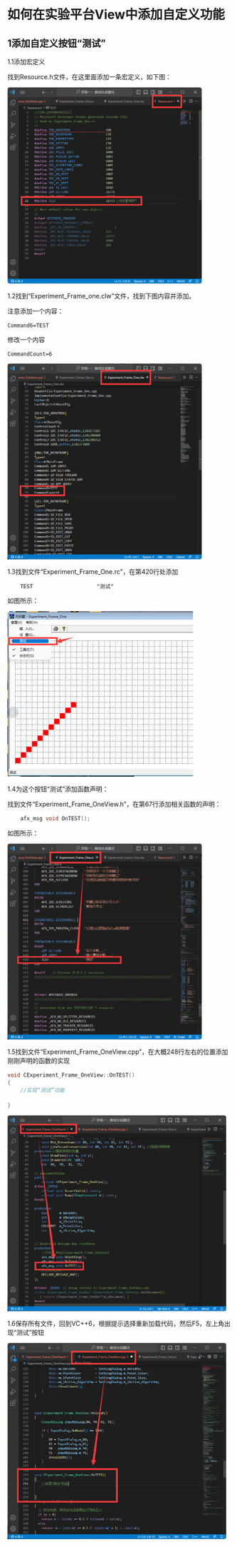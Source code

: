 # 如何在实验平台View中添加自定义功能

## 1添加自定义按钮“测试”

1.1添加宏定义

找到Resource.h文件，在这里面添加一条宏定义，如下图：

<img src="https://raw.githubusercontent.com/Ninot1Quyi/Typora-s-picture/master/img/image-20230321130641523.png" alt="image-20230321130641523" style="zoom:50%;" />

1.2找到“Experiment_Frame_one.clw”文件，找到下图内容并添加。

注意添加一个内容：

```.clw
Command6=TEST
```

修改一个内容

```
CommandCount=6
```

<img src="https://raw.githubusercontent.com/Ninot1Quyi/Typora-s-picture/master/img/image-20230321130949138.png" alt="image-20230321130949138" style="zoom:50%;" />

1.3找到文件“Experiment_Frame_One.rc”，在第420行处添加

```
    TEST                    "测试"
```

如图所示：

<img src="https://raw.githubusercontent.com/Ninot1Quyi/Typora-s-picture/master/img/image-20230321132115122.png" alt="image-20230321131304503" style="zoom:50%;" />

1.4为这个按钮“测试”添加函数声明：

找到文件“Experiment_Frame_OneView.h”，在第67行添加相关函数的声明：

```cpp
	afx_msg void OnTEST();
```

如图所示：

<img src="https://raw.githubusercontent.com/Ninot1Quyi/Typora-s-picture/master/img/image-20230321131304503.png" alt="image-20230321131534984" style="zoom:50%;" />

1.5找到文件“Experiment_Frame_OneView.cpp”，在大概248行左右的位置添加刚刚声明的函数的实现

```cpp
void CExperiment_Frame_OneView::OnTEST() 
{
	//实现“测试”功能

}
```

<img src="https://raw.githubusercontent.com/Ninot1Quyi/Typora-s-picture/master/img/image-20230321131534984.png" alt="image-20230321131923740" style="zoom:50%;" />

1.6保存所有文件，回到VC++6，根据提示选择重新加载代码，然后F5，左上角出现“测试”按钮

<img src="https://raw.githubusercontent.com/Ninot1Quyi/Typora-s-picture/master/img/image-20230321131923740.png" alt="image-20230321132115122" style="zoom:50%;" />